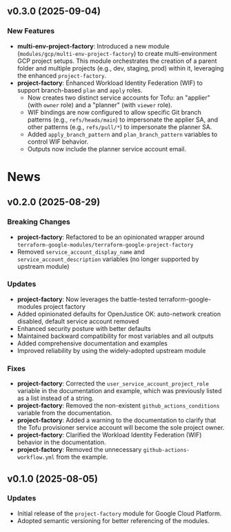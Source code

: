 ## v0.3.0 (2025-09-04)

### New Features
- **multi-env-project-factory**: Introduced a new module (`modules/gcp/multi-env-project-factory`) to create multi-environment GCP project setups. This module orchestrates the creation of a parent folder and multiple projects (e.g., dev, staging, prod) within it, leveraging the enhanced `project-factory`.
- **project-factory**: Enhanced Workload Identity Federation (WIF) to support branch-based `plan` and `apply` roles.
  - Now creates two distinct service accounts for Tofu: an "applier" (with `owner` role) and a "planner" (with `viewer` role).
  - WIF bindings are now configured to allow specific Git branch patterns (e.g., `refs/heads/main`) to impersonate the applier SA, and other patterns (e.g., `refs/pull/*`) to impersonate the planner SA.
  - Added `apply_branch_pattern` and `plan_branch_pattern` variables to control WIF behavior.
  - Outputs now include the planner service account email.

# News

## v0.2.0 (2025-08-29)

### Breaking Changes
- **project-factory**: Refactored to be an opinionated wrapper around `terraform-google-modules/terraform-google-project-factory`
- Removed `service_account_display_name` and `service_account_description` variables (no longer supported by upstream module)

### Updates
- **project-factory**: Now leverages the battle-tested terraform-google-modules project factory
- Added opinionated defaults for OpenJustice OK: auto-network creation disabled, default service account removed
- Enhanced security posture with better defaults
- Maintained backward compatibility for most variables and all outputs
- Added comprehensive documentation and examples
- Improved reliability by using the widely-adopted upstream module

### Fixes
- **project-factory**: Corrected the `user_service_account_project_role` variable in the documentation and example, which was previously listed as a list instead of a string.
- **project-factory**: Removed the non-existent `github_actions_conditions` variable from the documentation.
- **project-factory**: Added a warning to the documentation to clarify that the Tofu provisioner service account will become the sole project owner.
- **project-factory**: Clarified the Workload Identity Federation (WIF) behavior in the documentation.
- **project-factory**: Removed the unnecessary `github-actions-workflow.yml` from the example.

## v0.1.0 (2025-08-05)

### Updates
- Initial release of the `project-factory` module for Google Cloud Platform.
- Adopted semantic versioning for better referencing of the modules.


